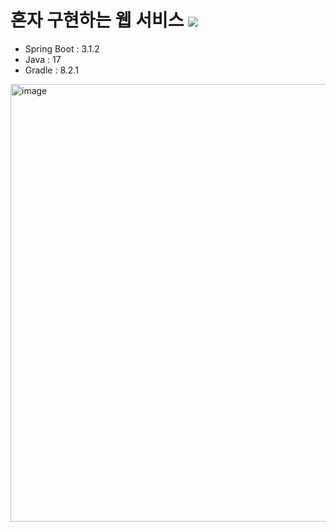 # 혼자 구현하는 웹 서비스 ![](https://img.shields.io/badge/build-passing-green)

- Spring Boot : 3.1.2
- Java : 17
- Gradle : 8.2.1

<img width="700" alt="image" src="https://github.com/mingeonho1/springboot-webservice/assets/102270909/c1039090-ae28-4e3f-8b85-b2ff6b5a450c">
